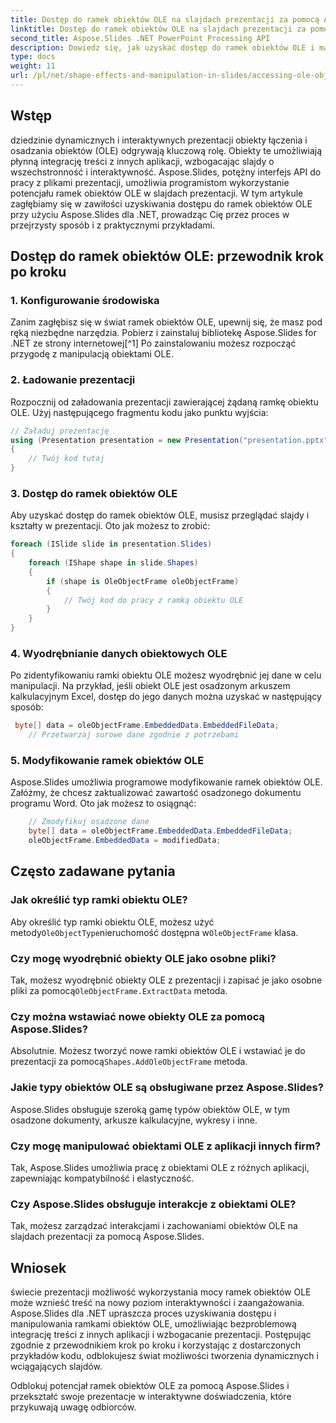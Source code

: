 ```yaml
---
title: Dostęp do ramek obiektów OLE na slajdach prezentacji za pomocą Aspose.Slides
linktitle: Dostęp do ramek obiektów OLE na slajdach prezentacji za pomocą Aspose.Slides
second_title: Aspose.Slides .NET PowerPoint Processing API
description: Dowiedz się, jak uzyskać dostęp do ramek obiektów OLE i manipulować nimi na slajdach prezentacji za pomocą Aspose.Slides dla .NET. Zwiększ swoje możliwości przetwarzania slajdów dzięki wskazówkom krok po kroku i praktycznym przykładom kodu.
type: docs
weight: 11
url: /pl/net/shape-effects-and-manipulation-in-slides/accessing-ole-object-frames/
---
```


## Wstęp

dziedzinie dynamicznych i interaktywnych prezentacji obiekty łączenia i osadzania obiektów (OLE) odgrywają kluczową rolę. Obiekty te umożliwiają płynną integrację treści z innych aplikacji, wzbogacając slajdy o wszechstronność i interaktywność. Aspose.Slides, potężny interfejs API do pracy z plikami prezentacji, umożliwia programistom wykorzystanie potencjału ramek obiektów OLE w slajdach prezentacji. W tym artykule zagłębiamy się w zawiłości uzyskiwania dostępu do ramek obiektów OLE przy użyciu Aspose.Slides dla .NET, prowadząc Cię przez proces w przejrzysty sposób i z praktycznymi przykładami.

## Dostęp do ramek obiektów OLE: przewodnik krok po kroku

### 1. Konfigurowanie środowiska

Zanim zagłębisz się w świat ramek obiektów OLE, upewnij się, że masz pod ręką niezbędne narzędzia. Pobierz i zainstaluj bibliotekę Aspose.Slides for .NET ze strony internetowej[^1] Po zainstalowaniu możesz rozpocząć przygodę z manipulacją obiektami OLE.

### 2. Ładowanie prezentacji

Rozpocznij od załadowania prezentacji zawierającej żądaną ramkę obiektu OLE. Użyj następującego fragmentu kodu jako punktu wyjścia:

```csharp
// Załaduj prezentację
using (Presentation presentation = new Presentation("presentation.pptx"))
{
    // Twój kod tutaj
}
```

### 3. Dostęp do ramek obiektów OLE

Aby uzyskać dostęp do ramek obiektów OLE, musisz przeglądać slajdy i kształty w prezentacji. Oto jak możesz to zrobić:

```csharp
foreach (ISlide slide in presentation.Slides)
{
    foreach (IShape shape in slide.Shapes)
    {
        if (shape is OleObjectFrame oleObjectFrame)
        {
            // Twój kod do pracy z ramką obiektu OLE
        }
    }
}
```

### 4. Wyodrębnianie danych obiektowych OLE

Po zidentyfikowaniu ramki obiektu OLE możesz wyodrębnić jej dane w celu manipulacji. Na przykład, jeśli obiekt OLE jest osadzonym arkuszem kalkulacyjnym Excel, dostęp do jego danych można uzyskać w następujący sposób:

```csharp
 byte[] data = oleObjectFrame.EmbeddedData.EmbeddedFileData;
    // Przetwarzaj surowe dane zgodnie z potrzebami

```

### 5. Modyfikowanie ramek obiektów OLE

Aspose.Slides umożliwia programowe modyfikowanie ramek obiektów OLE. Załóżmy, że chcesz zaktualizować zawartość osadzonego dokumentu programu Word. Oto jak możesz to osiągnąć:

```csharp
    // Zmodyfikuj osadzone dane
	byte[] data = oleObjectFrame.EmbeddedData.EmbeddedFileData;
    oleObjectFrame.EmbeddedData = modifiedData;

```

## Często zadawane pytania

### Jak określić typ ramki obiektu OLE?

 Aby określić typ ramki obiektu OLE, możesz użyć metody`OleObjectType`nieruchomość dostępna w`OleObjectFrame` klasa.

### Czy mogę wyodrębnić obiekty OLE jako osobne pliki?

 Tak, możesz wyodrębnić obiekty OLE z prezentacji i zapisać je jako osobne pliki za pomocą`OleObjectFrame.ExtractData` metoda.

### Czy można wstawiać nowe obiekty OLE za pomocą Aspose.Slides?

 Absolutnie. Możesz tworzyć nowe ramki obiektów OLE i wstawiać je do prezentacji za pomocą`Shapes.AddOleObjectFrame` metoda.

### Jakie typy obiektów OLE są obsługiwane przez Aspose.Slides?

Aspose.Slides obsługuje szeroką gamę typów obiektów OLE, w tym osadzone dokumenty, arkusze kalkulacyjne, wykresy i inne.

### Czy mogę manipulować obiektami OLE z aplikacji innych firm?

Tak, Aspose.Slides umożliwia pracę z obiektami OLE z różnych aplikacji, zapewniając kompatybilność i elastyczność.

### Czy Aspose.Slides obsługuje interakcje z obiektami OLE?

Tak, możesz zarządzać interakcjami i zachowaniami obiektów OLE na slajdach prezentacji za pomocą Aspose.Slides.

## Wniosek

świecie prezentacji możliwość wykorzystania mocy ramek obiektów OLE może wznieść treść na nowy poziom interaktywności i zaangażowania. Aspose.Slides dla .NET upraszcza proces uzyskiwania dostępu i manipulowania ramkami obiektów OLE, umożliwiając bezproblemową integrację treści z innych aplikacji i wzbogacanie prezentacji. Postępując zgodnie z przewodnikiem krok po kroku i korzystając z dostarczonych przykładów kodu, odblokujesz świat możliwości tworzenia dynamicznych i wciągających slajdów.

Odblokuj potencjał ramek obiektów OLE za pomocą Aspose.Slides i przekształć swoje prezentacje w interaktywne doświadczenia, które przykuwają uwagę odbiorców.